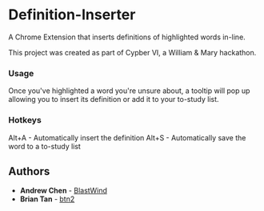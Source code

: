 # Definition-Inserter
A Chrome Extension that inserts definitions of highlighted words in-line.

This project was created as part of Cypber VI, a William & Mary hackathon. 

### Usage
Once you've highlighted a word you're unsure about, a tooltip will pop up allowing you to insert its definition or add it to your to-study list.

### Hotkeys
Alt+A - Automatically insert the definition
Alt+S - Automatically save the word to a to-study list

## Authors

* **Andrew Chen** - [BlastWind](https://github.com/BlastWind)
* **Brian Tan** - [btn2](https://github.com/btn2)
